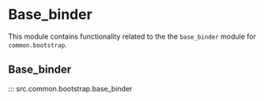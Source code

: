 # Base_binder

This module contains functionality related to the the `base_binder` module for `common.bootstrap`.

## Base_binder

::: src.common.bootstrap.base_binder

